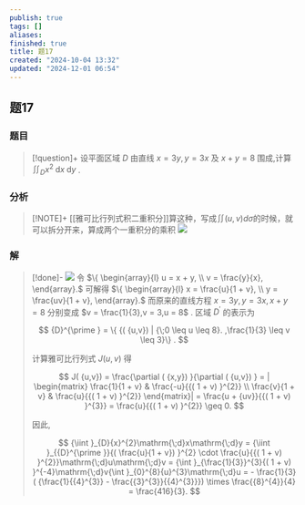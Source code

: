 ```yaml
---
publish: true
tags: []
aliases: 
finished: true
title: 题17
created: "2024-10-04 13:32"
updated: "2024-12-01 06:54"
---
```

## 题17
### 题目
> [!question]+
> 设平面区域 $D$ 由直线 $x = {3y},y = {3x}$ 及 $x + y = 8$ 围成,计算 ${\iint }_{D}{x}^{2}\mathrm{\;d}x\mathrm{\;d}y$ .
### 分析
> [!NOTE]+
> [[雅可比行列式积二重积分]]算这种，写成$\iint(u,v)d\sigma$的时候，就可以拆分开来，算成两个一重积分的乘积
> ![](https://img.hwenyi.tech/202411101231429.webp)
### 解
> [!done]-
> ![](https://img.hwenyi.tech/202411101234943.webp)
> 令 $\{  \begin{array}{l} u = x + y, \\  v = \frac{y}{x}, \end{array}.$ 可解得 $\{  \begin{array}{l} x = \frac{u}{1 + v}, \\  y = \frac{uv}{1 + v}, \end{array}.$ 而原来的直线方程 $x = {3y},y = {3x},x + y = 8$ 分别变成 $v = \frac{1}{3},v = 3,u = 8$ . 区域 ${D}^{\prime }$ 的表示为
> 
> $$
> {D}^{\prime } = \{  {( {u,v}) | {\;0 \leq  u \leq  8}. ,\frac{1}{3} \leq  v \leq  3}\}  .
> $$
> 
> 计算雅可比行列式 $J( {u,v})$ 得
> 
> $$
> J( {u,v})  = \frac{\partial ( {x,y}) }{\partial ( {u,v}) } = | \begin{matrix} \frac{1}{1 + v} & \frac{-u}{{( 1 + v) }^{2}} \\  \frac{v}{1 + v} & \frac{u}{{( 1 + v) }^{2}} \end{matrix}|  = \frac{u + {uv}}{{( 1 + v) }^{3}} = \frac{u}{{( 1 + v) }^{2}} \geq  0.
> $$
> 
> 因此,
> 
> $$
> {\iint }_{D}{x}^{2}\mathrm{\;d}x\mathrm{\;d}y = {\iint }_{{D}^{\prime }}{( \frac{u}{1 + v}) }^{2} \cdot  \frac{u}{{( 1 + v) }^{2}}\mathrm{\;d}u\mathrm{\;d}v = {\int }_{\frac{1}{3}}^{3}{( 1 + v) }^{-4}\mathrm{\;d}v{\int }_{0}^{8}{u}^{3}\mathrm{\;d}u =  - \frac{1}{3}( {\frac{1}{{4}^{3}} - \frac{{3}^{3}}{{4}^{3}}})  \times  \frac{{8}^{4}}{4} = \frac{416}{3}.
> $$